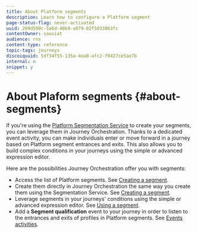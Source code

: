 ```yaml
---
title: About Platform segments
description: Learn how to configure a Platform segment
page-status-flag: never-activated
uuid: 269d590c-5a6d-40b9-a879-02f5033863fc
contentOwner: sauviat
audience: rns
content-type: reference
topic-tags: journeys
discoiquuid: 5df34f55-135a-4ea8-afc2-f9427ce5ae7b
internal: n
snippet: y
---
```


# About Plaform segments {#about-segments}

If you're using the [Platform Segmentation Service](https://docs.adobe.com/content/help/en/experience-platform/segmentation/home.html) to create your segments, you can leverage them in Journey Orchestration. Thanks to a dedicated event activity, you can make individuals enter or move forward in a journey based on Platform segment entrances and exits. This also allows you to build complex conditions in your journeys using the simple or advanced expression editor.

Here are the possibilities Journey Orchestration offer you with segments:

* Access the list of Platform segments. See [Creating a segment](../segment/creating-a-segment.md).
* Create them directly in Journey Orchestration the same way you create them using the Segmentation Service. See [Creating a segment](../segment/creating-a-segment.md).
* Leverage segments in your journeys' conditions using the simple or advanced expression editor. See [Using a segment](../segment/using-a-segment.md).
* Add a **Segment qualification** event to your journey in order to listen to the entrances and exits of profiles in Platform segments. See [Events activities](../building-journeys/event-activities.md#segment-qualification).

